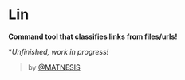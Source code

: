 # Lin

**Command tool that classifies links from files/urls!**

**Unfinished, work in progress!*

> by [@MATNESIS](http://twitter.com/matnesis)
